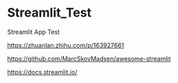 # Streamlit_Test
Streamlit App Test

https://zhuanlan.zhihu.com/p/163927661

https://github.com/MarcSkovMadsen/awesome-streamlit

https://docs.streamlit.io/
